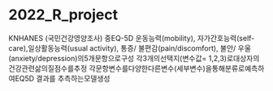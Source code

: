 # 2022_R_project


KNHANES (국민건강영양조사) 중EQ-5D
운동능력(mobility), 자가간호능력(self-care),일상활동능력(usual activity),
통증/ 불편감(pain/discomfort), 불안/ 우울(anxiety/depression)의5개문항으로구성
각3개의선택지(변수값= 1,2,3)로대상자의건강관련삶의질점수를추정 각문항변수를다양한다른변수(세부변수)을통해분류로예측하여EQ5D 결과를 추측하는모델생성
